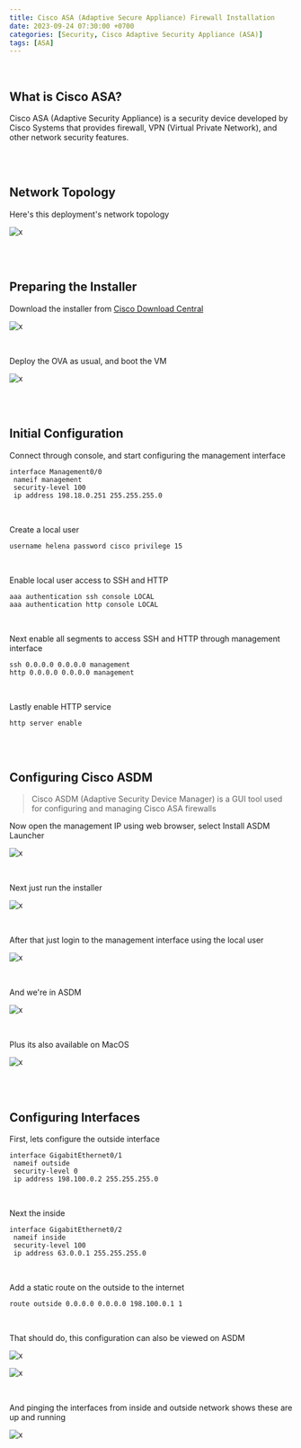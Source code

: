 ```yaml
---
title: Cisco ASA (Adaptive Secure Appliance) Firewall Installation
date: 2023-09-24 07:30:00 +0700
categories: [Security, Cisco Adaptive Security Appliance (ASA)]
tags: [ASA]
---
```



<br>

## What is Cisco ASA?

Cisco ASA (Adaptive Security Appliance) is a security device developed by Cisco Systems that provides firewall, VPN (Virtual Private Network), and other network security features.

<br>
<br>

## Network Topology

Here's this deployment's network topology

![x](/static/2023-09-24-asa/00.png)

<br>
<br>

## Preparing the Installer

Download the installer from [Cisco Download Central](https://software.cisco.com/download/home/286119613/type)

![x](/static/2023-09-24-asa/00b.png)

<br>

Deploy the OVA as usual, and boot the VM

![x](/static/2023-09-24-asa/00a.png)

<br>
<br>

## Initial Configuration

Connect through console, and start configuring the management interface

```shell
interface Management0/0
 nameif management
 security-level 100
 ip address 198.18.0.251 255.255.255.0 
```

<br>

Create a local user

```shell
username helena password cisco privilege 15
```

<br>

Enable local user access to SSH and HTTP

```shell
aaa authentication ssh console LOCAL
aaa authentication http console LOCAL
```

<br>

Next enable all segments to access SSH and HTTP through management interface

```shell
ssh 0.0.0.0 0.0.0.0 management
http 0.0.0.0 0.0.0.0 management
```

<br>

Lastly enable HTTP service

```shell
http server enable
```

<br>
<br>

## Configuring Cisco ASDM

> Cisco ASDM (Adaptive Security Device Manager) is a GUI tool used for configuring and managing Cisco ASA firewalls 

Now open the management IP using web browser, select Install ASDM Launcher

![x](/static/2023-09-24-asa/01.png)

<br>

Next just run the installer

![x](/static/2023-09-24-asa/02.png)

<br>

After that just login to the management interface using the local user

![x](/static/2023-09-24-asa/03.png)

<br>

And we're in ASDM

![x](/static/2023-09-24-asa/04.png)

<br>

Plus its also available on MacOS

![x](/static/2023-09-24-asa/05.png)

<br>
<br>

## Configuring Interfaces

First, lets configure the outside interface

```shell
interface GigabitEthernet0/1
 nameif outside
 security-level 0
 ip address 198.100.0.2 255.255.255.0 
```

<br>

Next the inside

```shell
interface GigabitEthernet0/2
 nameif inside
 security-level 100
 ip address 63.0.0.1 255.255.255.0 
```

<br>

Add a static route on the outside to the internet

```shell
route outside 0.0.0.0 0.0.0.0 198.100.0.1 1
```

<br>

That should do, this configuration can also be viewed on ASDM

![x](/static/2023-09-24-asa/07.png)

![x](/static/2023-09-24-asa/07a.png)

<br>

And pinging the interfaces from inside and outside network shows these are up and running

![x](/static/2023-09-24-asa/06.png)

<br>

